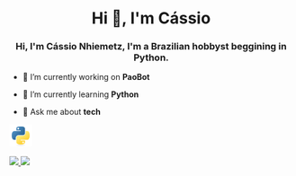 <h1 align="center">Hi 👋, I'm Cássio</h1>
<h3 align="center">Hi, I'm Cássio Nhiemetz, I'm a Brazilian hobbyst beggining in Python.</h3>

- 🔭 I’m currently working on **PaoBot**

- 🌱 I’m currently learning **Python**

- 💬 Ask me about **tech**

<p align="left"> <a href="https://www.python.org" target="_blank"> <img src="https://raw.githubusercontent.com/devicons/devicon/master/icons/python/python-original.svg" alt="python" width="40" height="40"/> </a> </p>


 <div>
  <a href="https://beacons.ai/angryplayer04">
  <img height="160em" src="https://github-readme-stats.vercel.app/api?username=angryplayer04&show_icons=true&theme=dark&include_all_commits=true&count_private=true"/>
  <img height="130em" src="https://github-readme-stats.vercel.app/api/top-langs/?username=angryplayer04&layout=compact&langs_count=7&theme=dark"/>
</div>


